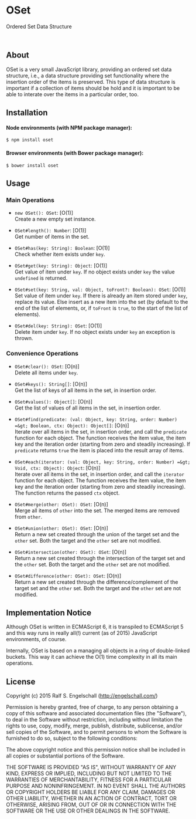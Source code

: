 
OSet
====

Ordered Set Data Structure

<p/>
<img src="https://nodei.co/npm/oset.png?downloads=true&stars=true" alt=""/>

<p/>
<img src="https://david-dm.org/rse/oset.png" alt=""/>

About
-----

OSet is a very small JavaScript library, providing an ordered set data
structure, i.e., a data structure providing set functionality where the
insertion order of the items is preserved. This type of data structure
is important if a collection of items should be hold and it is important
to be able to interate over the items in a particular order, too.

Installation
------------

#### Node environments (with NPM package manager):

```shell
$ npm install oset
```

#### Browser environments (with Bower package manager):

```shell
$ bower install oset
```

Usage
-----

### Main Operations

- `new OSet(): OSet`: [O(1)]<br/>
  Create a new empty set instance.

- `OSet#length(): Number`: [O(1)]<br/>
  Get number of items in the set.

- `OSet#has(key: String): Boolean`: [O(1)]<br/>
  Check whether item exists under `key`.

- `OSet#get(key: String): Object`: [O(1)]<br/>
  Get value of item under `key`.
  If no object exists under `key` the value `undefined` is returned.

- `OSet#set(key: String, val: Object, toFront?: Boolean): OSet`: [O(1)]<br/>
  Set value of item under `key`. If there is already an item stored
  under `key`, replace its value. Else insert as a new item into the set
  (by default to the end of the list of elements,
   or, if `toFront` is `true`, to the start of the list of elements).

- `OSet#del(key: String): OSet`: [O(1)]<br/>
  Delete item under `key`.
  If no object exists under `key` an exception is thrown.

### Convenience Operations

- `OSet#clear(): OSet`: [O(n)]<br/>
  Delete all items under `key`.

- `OSet#keys(): String[]`: [O(n)]<br/>
  Get the list of keys of all items in the set, in insertion order.

- `OSet#values(): Object[]`: [O(n)]<br/>
  Get the list of values of all items in the set, in insertion order.

- `OSet#find(predicate: (val: Object, key: String, order: Number) =&gt; Boolean, ctx: Object): Object[]`: [O(n)]<br/>
  Iterate over all items in the set, in insertion order, and call
  the `predicate` function for each object. The function receives the
  item value, the item key and the iteration order (starting from
  zero and steadily increasing). If `predicate` returns `true`
  the item is placed into the result array of items.

- `OSet#each(iterator: (val: Object, key: String, order: Number) =&gt; Void, ctx: Object): Object`: [O(n)]<br/>
  Iterate over all items in the set, in insertion order, and call
  the `iterator` function for each object. The function receives the
  item value, the item key and the iteration order (starting from
  zero and steadily increasing). The function returns the passed `ctx` object.

- `OSet#merge(other: OSet): OSet`: [O(n)]<br/>
  Merge all items of `other` into the set.
  The merged items are removed from `other`.

- `OSet#union(other: OSet): OSet`: [O(n)]<br/>
  Return a new set created through the union of the target set and the
  `other` set. Both the target and the `other` set are not modified.

- `OSet#intersection(other: OSet): OSet`: [O(n)]<br/>
  Return a new set created through the intersection of the target set and the
  `other` set. Both the target and the `other` set are not modified.

- `OSet#difference(other: OSet): OSet`: [O(n)]<br/>
  Return a new set created through the difference/complement of the target set and the
  `other` set. Both the target and the `other` set are not modified.

Implementation Notice
---------------------

Although OSet is written in ECMAScript 6, it is transpiled to ECMAScript
5 and this way runs in really all(!) current (as of 2015) JavaScript
environments, of course.

Internally, OSet is based on a managing all objects in a ring of
double-linked buckets. This way it can achieve the O(1) time complexity
in all its main operations.

License
-------

Copyright (c) 2015 Ralf S. Engelschall (http://engelschall.com/)

Permission is hereby granted, free of charge, to any person obtaining
a copy of this software and associated documentation files (the
"Software"), to deal in the Software without restriction, including
without limitation the rights to use, copy, modify, merge, publish,
distribute, sublicense, and/or sell copies of the Software, and to
permit persons to whom the Software is furnished to do so, subject to
the following conditions:

The above copyright notice and this permission notice shall be included
in all copies or substantial portions of the Software.

THE SOFTWARE IS PROVIDED "AS IS", WITHOUT WARRANTY OF ANY KIND,
EXPRESS OR IMPLIED, INCLUDING BUT NOT LIMITED TO THE WARRANTIES OF
MERCHANTABILITY, FITNESS FOR A PARTICULAR PURPOSE AND NONINFRINGEMENT.
IN NO EVENT SHALL THE AUTHORS OR COPYRIGHT HOLDERS BE LIABLE FOR ANY
CLAIM, DAMAGES OR OTHER LIABILITY, WHETHER IN AN ACTION OF CONTRACT,
TORT OR OTHERWISE, ARISING FROM, OUT OF OR IN CONNECTION WITH THE
SOFTWARE OR THE USE OR OTHER DEALINGS IN THE SOFTWARE.

